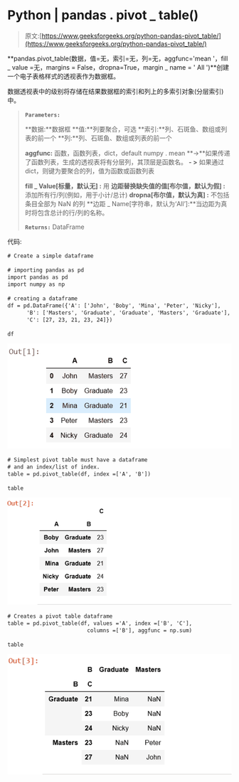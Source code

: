 # Python | pandas . pivot _ table()

> 原文:[https://www.geeksforgeeks.org/python-pandas-pivot_table/](https://www.geeksforgeeks.org/python-pandas-pivot_table/)

**pandas.pivot_table(数据，值=无，索引=无，列=无，aggfunc='mean '，fill _ value =无，margins = False，dropna=True，margin _ name = ' All ')**创建一个电子表格样式的透视表作为数据框。

数据透视表中的级别将存储在结果数据框的索引和列上的多索引对象(分层索引)中。

> **`Parameters:`**
> 
> **数据:**数据框
> **值:**列要聚合，可选
> **索引:**列、石斑鱼、数组或列表的前一个
> **列:**列、石斑鱼、数组或列表的前一个
> 
> **aggfunc:** 函数，函数列表，dict，default numpy . mean
> **->**如果传递了函数列表，生成的透视表将有分层列，其顶层是函数名。
> **- >** 如果通过 dict，则键为要聚合的列，值为函数或函数列表
> 
> **fill _ Value[标量，默认无] :** 用
> **边距替换缺失值的值[布尔值，默认为假] :** 添加所有行/列(例如，用于小计/总计)
> **dropna[布尔值，默认为真] :** 不包括条目全部为 NaN 的列
> **边距 _ Name[字符串，默认为‘All’]:**当边距为真时将包含总计的行/列的名称。
> 
> **`Returns:`** DataFrame

代码:

```
# Create a simple dataframe

# importing pandas as pd
import pandas as pd
import numpy as np

# creating a dataframe
df = pd.DataFrame({'A': ['John', 'Boby', 'Mina', 'Peter', 'Nicky'],
      'B': ['Masters', 'Graduate', 'Graduate', 'Masters', 'Graduate'],
      'C': [27, 23, 21, 23, 24]})

df
```

![](img/218dd9e0594c782da721d47d52a5d65c.png)

```
# Simplest pivot table must have a dataframe
# and an index/list of index.
table = pd.pivot_table(df, index =['A', 'B'])

table
```

![](img/45ef5dfad5bbf05475ead60df052af60.png)

```
# Creates a pivot table dataframe
table = pd.pivot_table(df, values ='A', index =['B', 'C'],
                         columns =['B'], aggfunc = np.sum)

table
```

![](img/6577c2fca5360f78e9f6f9861431ebea.png)